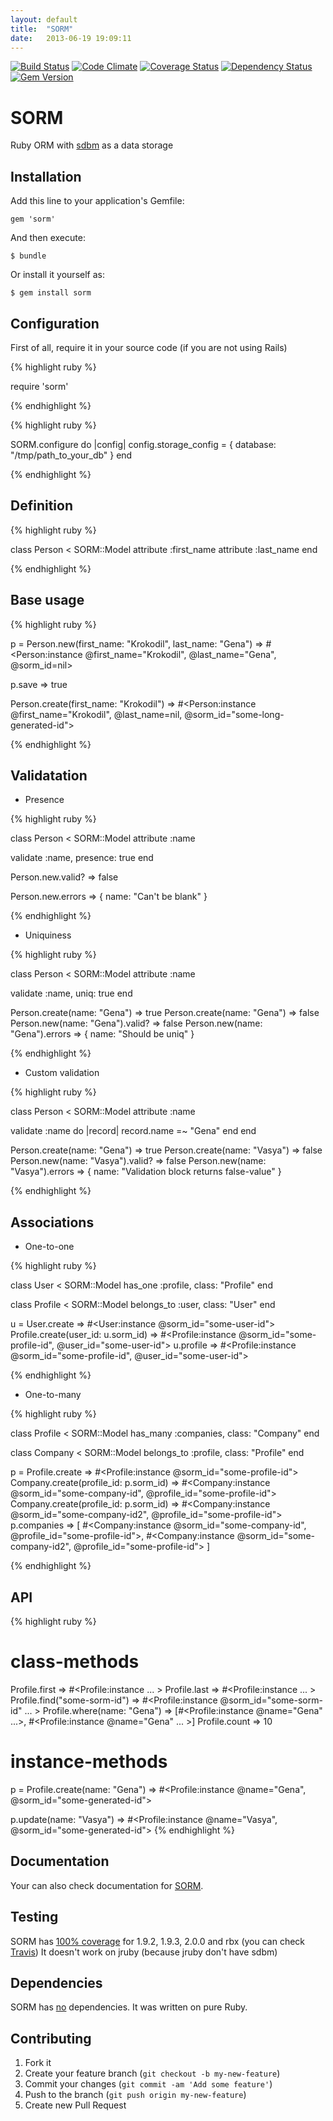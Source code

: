 ```yaml
---
layout: default
title:  "SORM"
date:   2013-06-19 19:09:11
---
```


[![Build Status](https://travis-ci.org/iliabylich/sorm.png?branch=master)](https://travis-ci.org/iliabylich/sorm)
[![Code Climate](https://codeclimate.com/github/iliabylich/sorm.png)](https://codeclimate.com/github/iliabylich/sorm)
[![Coverage Status](https://coveralls.io/repos/iliabylich/sorm/badge.png)](https://coveralls.io/r/iliabylich/sorm)
[![Dependency Status](https://gemnasium.com/iliabylich/sorm.png)](https://gemnasium.com/iliabylich/sorm)
[![Gem Version](https://badge.fury.io/rb/sorm.png)](https://rubygems.org/gems/sorm)

# SORM

Ruby ORM with [sdbm](http://www.ruby-doc.org/stdlib-2.0/libdoc/sdbm/rdoc/SDBM.html) as a data storage

## Installation

Add this line to your application's Gemfile:

    gem 'sorm'

And then execute:

    $ bundle

Or install it yourself as:

    $ gem install sorm

## Configuration

First of all, require it in your source code (if you are not using Rails)

{% highlight ruby %}

require 'sorm'

{% endhighlight %}

{% highlight ruby %}

SORM.configure do |config|
  config.storage_config = {
    database: "/tmp/path_to_your_db"
  }
end

{% endhighlight %}

## Definition

{% highlight ruby %}

class Person < SORM::Model
  attribute :first_name
  attribute :last_name
end

{% endhighlight %}

## Base usage

{% highlight ruby %}

p = Person.new(first_name: "Krokodil", last_name: "Gena")
=> #<Person:instance @first_name="Krokodil", @last_name="Gena", @sorm_id=nil>

p.save
=> true

Person.create(first_name: "Krokodil")
=> #<Person:instance @first_name="Krokodil", @last_name=nil, @sorm_id="some-long-generated-id">

{% endhighlight %}

## Validatation

+ Presence

{% highlight ruby %}

class Person < SORM::Model
  attribute :name

  validate :name, presence: true
end

Person.new.valid?
=> false

Person.new.errors
=> { name: "Can't be blank" }

{% endhighlight %}

+ Uniquiness

{% highlight ruby %}

class Person < SORM::Model
  attribute :name

  validate :name, uniq: true
end

Person.create(name: "Gena")
=> true
Person.create(name: "Gena")
=> false
Person.new(name: "Gena").valid?
=> false
Person.new(name: "Gena").errors
=> { name: "Should be uniq" }

{% endhighlight %}

+ Custom validation

{% highlight ruby %}

class Person < SORM::Model
  attribute :name

  validate :name do |record|
    record.name =~ "Gena"
  end
end

Person.create(name: "Gena")
=> true
Person.create(name: "Vasya")
=> false
Person.new(name: "Vasya").valid?
=> false
Person.new(name: "Vasya").errors
=> { name: "Validation block returns false-value" }

{% endhighlight %}

## Associations

+ One-to-one

{% highlight ruby %}

class User < SORM::Model
  has_one :profile, class: "Profile"
end

class Profile < SORM::Model
  belongs_to :user, class: "User"
end

u = User.create
=> #<User:instance @sorm_id="some-user-id">
Profile.create(user_id: u.sorm_id)
=> #<Profile:instance @sorm_id="some-profile-id", @user_id="some-user-id">
u.profile
=> #<Profile:instance @sorm_id="some-profile-id", @user_id="some-user-id">

{% endhighlight %}

+ One-to-many

{% highlight ruby %}

class Profile < SORM::Model
  has_many :companies, class: "Company"
end

class Company < SORM::Model
  belongs_to :profile, class: "Profile"
end

p = Profile.create
=> #<Profile:instance @sorm_id="some-profile-id">
Company.create(profile_id: p.sorm_id)
=> #<Company:instance @sorm_id="some-company-id", @profile_id="some-profile-id">
Company.create(profile_id: p.sorm_id)
=> #<Company:instance @sorm_id="some-company-id2", @profile_id="some-profile-id">
p.companies
=> [
  #<Company:instance @sorm_id="some-company-id", @profile_id="some-profile-id">,
  #<Company:instance @sorm_id="some-company-id2", @profile_id="some-profile-id">
]

{% endhighlight %}

## API

{% highlight ruby %}
# class-methods
Profile.first
=> #<Profile:instance ... >
Profile.last
=> #<Profile:instance ... >
Profile.find("some-sorm-id")
=> #<Profile:instance @sorm_id="some-sorm-id" ... >
Profile.where(name: "Gena")
=> [#<Profile:instance @name="Gena" ...>, #<Profile:instance @name="Gena" ... >]
Profile.count
=> 10

# instance-methods
p = Profile.create(name: "Gena")
=> #<Profile:instance @name="Gena", @sorm_id="some-generated-id">

p.update(name: "Vasya")
=> #<Profile:instance @name="Vasya", @sorm_id="some-generated-id">
{% endhighlight %}

## Documentation

Your can also check documentation for [SORM](http://rubydoc.info/gems/sorm/1.0.0/frames).

## Testing

SORM has [100% coverage](https://coveralls.io/r/iliabylich/sorm) for 1.9.2, 1.9.3, 2.0.0 and rbx (you can check [Travis](https://travis-ci.org/iliabylich/sorm))
It doesn't work on jruby (because jruby don't have sdbm)

## Dependencies

SORM has [no](https://gemnasium.com/iliabylich/sorm) dependencies. It was written on pure Ruby.

## Contributing

1. Fork it
2. Create your feature branch (`git checkout -b my-new-feature`)
3. Commit your changes (`git commit -am 'Add some feature'`)
4. Push to the branch (`git push origin my-new-feature`)
5. Create new Pull Request